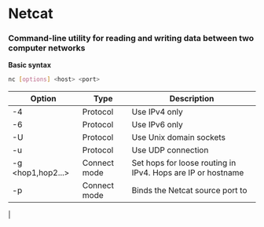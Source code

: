 # Netcat

### Command-line utility for reading and writing data between two computer networks

**Basic syntax**
```bash
nc [options] <host> <port>
```

|Option|Type|Description|
|---|---|---|
|-4|Protocol|Use IPv4 only|
|-6|Protocol|Use IPv6 only|
|-U|Protocol|Use Unix domain sockets|
|-u|Protocol|Use UDP connection|
|-g <hop1,hop2...>|Connect mode|Set hops for loose routing in IPv4. Hops are IP or hostname|
|-p <port>|Connect mode|Binds the Netcat source port to <port>|
|